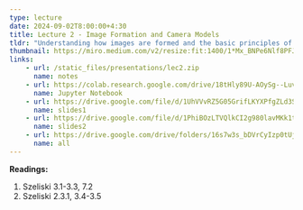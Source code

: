 ```yaml
---
type: lecture
date: 2024-09-02T8:00:00+4:30
title: Lecture 2 - Image Formation and Camera Models
tldr: "Understanding how images are formed and the basic principles of camera models."
thumbnail: https://miro.medium.com/v2/resize:fit:1400/1*Mx_BNPe6Nlf8PFJx1n3PhQ.png
links: 
    - url: /static_files/presentations/lec2.zip
      name: notes
    - url: https://colab.research.google.com/drive/18tHly89U-AOySg--LuvG7lEGA8s7A85F?usp=drive_link
      name: Jupyter Notebook
    - url: https://drive.google.com/file/d/1UhVVvRZ5G05GrifLKYXPfgZLd3SJDZ8L/view?usp=drive_link
      name: slides1
    - url: https://drive.google.com/file/d/1PhiBOzLTVQlkCI2g980lavMKk1tOrPBs/view?usp=drive_link
      name: slides2
    - url: https://drive.google.com/drive/folders/16s7w3s_bDVrCyIzp0tUjHHcDIg_wGGBM?usp=drive_link
      name: all
---
```

**Readings:**
1. Szeliski 3.1-3.3, 7.2
2. Szeliski 2.3.1, 3.4-3.5